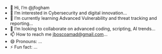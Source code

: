 - 👋 Hi, I’m @jfogham
- 👀 I’m interested in Cybersecurity and digital innovation...
- 🌱 I’m currently learning Advanced Vulnerability and threat tracking and reporting...
- 💞️ I’m looking to collaborate on advanced coding, scripting, AI trends...
- 📫 How to reach me jboscoamad@gmail.com...
- 😄 Pronouns: ...
- ⚡ Fun fact: ...

<!---
jfogham/jfogham is a ✨ special ✨ repository because its `README.md` (this file) appears on your GitHub profile.
You can click the Preview link to take a look at your changes.
--->
